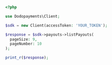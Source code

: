 ```php
<?php

use Dodopayments\Client;

$sdk = new Client(accessToken: 'YOUR_TOKEN');

$response = $sdk->payouts->listPayouts(
  pageSize: 9,
  pageNumber: 10
);

print_r($response);

```


<!-- This file was generated by liblab | https://liblab.com/ -->